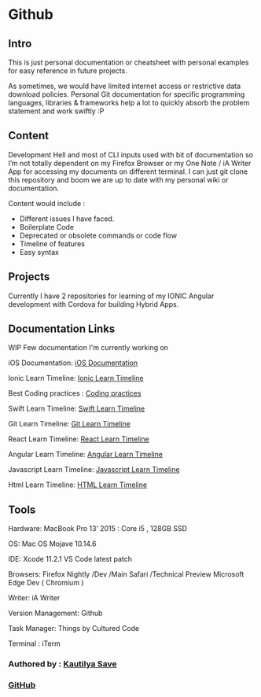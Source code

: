 # Github

## Intro

This is just personal documentation or cheatsheet with personal examples for easy reference in future projects.

As sometimes, we would have limited internet access or restrictive data download policies. Personal Git documentation for specific programming languages, libraries & frameworks help a lot to quickly absorb the problem statement and work swiftly :P

## Content

Development Hell and most of CLI inputs used with bit of documentation so I’m not totally dependent on my Firefox Browser or my One Note / iA Writer App for accessing my documents on different terminal. I can just git clone this repository and boom we are up to date with my personal wiki or documentation.

Content would include :

* Different issues I have faced.
* Boilerplate Code
* Deprecated or obsolete commands or code flow
* Timeline of features
* Easy syntax

## Projects

Currently I have 2 repositories for learning of my IONIC Angular development with Cordova for building Hybrid Apps.

## Documentation Links

WIP Few documentation I'm currently working on

iOS Documentation: [iOS Documentation](https://github.com/SensehacK/dev-cheatsheet/tree/88f67add347b1607b94f5c5ac6ec7917192dddf6/iOS_documentation/README.md)

Ionic Learn Timeline: [Ionic Learn Timeline](https://github.com/SensehacK/dev-cheatsheet/tree/88f67add347b1607b94f5c5ac6ec7917192dddf6/ionic_cheatsheet/README.md)

Best Coding practices : [Coding practices](../)

Swift Learn Timeline: [Swift Learn Timeline](../)

Git Learn Timeline: [Git Learn Timeline](https://github.com/SensehacK/dev-cheatsheet/tree/88f67add347b1607b94f5c5ac6ec7917192dddf6/git_cheatsheet/git.md)

React Learn Timeline: [React Learn Timeline](../)

Angular Learn Timeline: [Angular Learn Timeline](../)

Javascript Learn Timeline: [Javascript Learn Timeline](../)

Html Learn Timeline: [HTML Learn Timeline](https://github.com/SensehacK/dev-cheatsheet/tree/88f67add347b1607b94f5c5ac6ec7917192dddf6/html_cheatsheet/README.md)

## Tools

Hardware: MacBook Pro 13’ 2015 : Core i5 , 128GB SSD

OS: Mac OS Mojave 10.14.6

IDE: Xcode 11.2.1 VS Code latest patch

Browsers: Firefox Nightly /Dev /Main Safari /Technical Preview Microsoft Edge Dev \( Chromium \)

Writer: iA Writer

Version Management: Github

Task Manager: Things by Cultured Code

Terminal : iTerm

### Authored by : [Kautilya Save](https://sensehack.github.io/)

### [GitHub](https://github.com/SensehacK)

